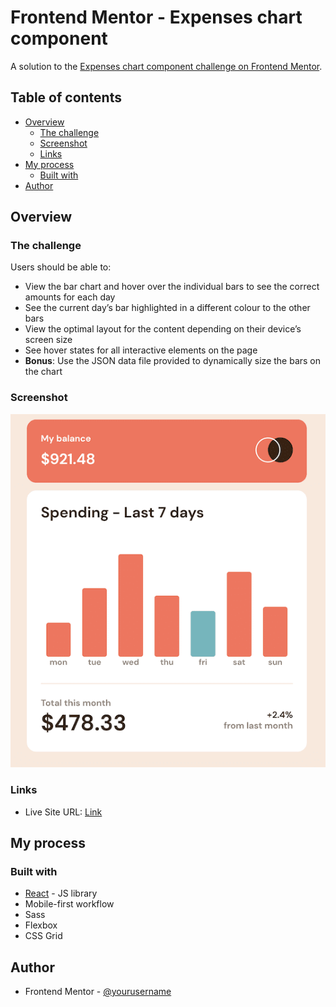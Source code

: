 # Frontend Mentor - Expenses chart component

A solution to the [Expenses chart component challenge on Frontend Mentor](https://www.frontendmentor.io/challenges/expenses-chart-component-e7yJBUdjwt).

## Table of contents

- [Overview](#overview)
  - [The challenge](#the-challenge)
  - [Screenshot](#screenshot)
  - [Links](#links)
- [My process](#my-process)
  - [Built with](#built-with)
- [Author](#author)

## Overview

### The challenge

Users should be able to:

- View the bar chart and hover over the individual bars to see the correct amounts for each day
- See the current day’s bar highlighted in a different colour to the other bars
- View the optimal layout for the content depending on their device’s screen size
- See hover states for all interactive elements on the page
- **Bonus**: Use the JSON data file provided to dynamically size the bars on the chart

### Screenshot

![](./public/screenshot.png)

### Links

- Live Site URL: [Link](https://mathieu-superpose.github.io/expenses-chart-component)

## My process

### Built with

- [React](https://reactjs.org/) - JS library
- Mobile-first workflow
- Sass
- Flexbox
- CSS Grid

## Author

- Frontend Mentor - [@yourusername](https://www.frontendmentor.io/profile/mathieu-superpose)
